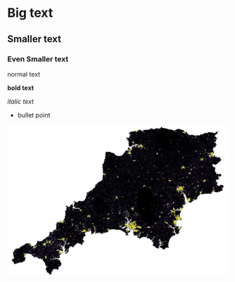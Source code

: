 # Big text
## Smaller text
### Even Smaller text

normal text

**bold text**

*italic text*


* bullet point

![picutre](https://github.com/ONS-Geography-Research/HexMapping/blob/master/Capture.JPG)
